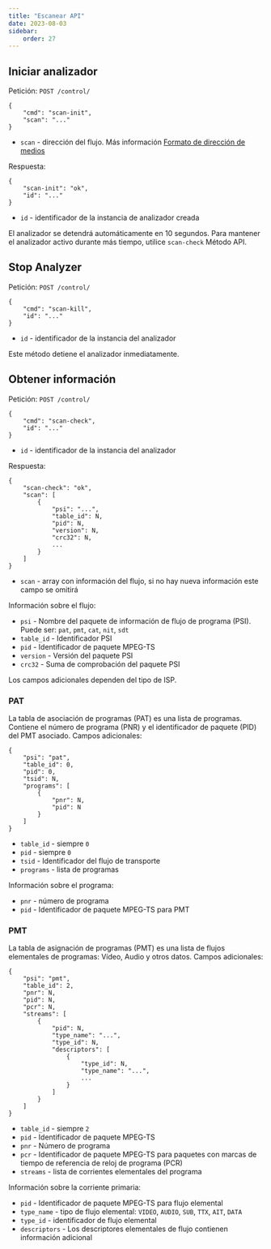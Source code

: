 ```yaml
---
title: "Escanear API"
date: 2023-08-03
sidebar:
    order: 27
---
```


## Iniciar analizador[](https://help.cesbo.com/astra/admin-guide/api/scan#start-analyzer)

Petición: `POST /control/`

```
{
    "cmd": "scan-init",
    "scan": "..."
}
```

- `scan` - dirección del flujo. Más información [Formato de dirección de medios](https://help.cesbo.com/astra/receiving/general/address-format)

Respuesta:

```
{
    "scan-init": "ok",
    "id": "..."
}
```

- `id` - identificador de la instancia de analizador creada

El analizador se detendrá automáticamente en 10 segundos. Para mantener el analizador activo durante más tiempo, utilice `scan-check` Método API.

## Stop Analyzer[](https://help.cesbo.com/astra/admin-guide/api/scan#stop-analyzer)

Petición: `POST /control/`

```
{
    "cmd": "scan-kill",
    "id": "..."
}
```

- `id` - identificador de la instancia del analizador

Este método detiene el analizador inmediatamente.

## Obtener información[](https://help.cesbo.com/astra/admin-guide/api/scan#get-information)

Petición: `POST /control/`

```
{
    "cmd": "scan-check",
    "id": "..."
}
```

- `id` - identificador de la instancia del analizador

Respuesta:

```
{
    "scan-check": "ok",
    "scan": [
        {
            "psi": "...",
            "table_id": N,
            "pid": N,
            "version": N,
            "crc32": N,
            ...
        }
    ]
}
```

- `scan` - array con información del flujo, si no hay nueva información este campo se omitirá

Información sobre el flujo:

- `psi` - Nombre del paquete de información de flujo de programa (PSI). Puede ser: `pat`, `pmt`, `cat`, `nit`, `sdt`
- `table_id` - Identificador PSI
- `pid` - Identificador de paquete MPEG-TS
- `version` - Versión del paquete PSI
- `crc32` - Suma de comprobación del paquete PSI

Los campos adicionales dependen del tipo de ISP.

### PAT

La tabla de asociación de programas (PAT) es una lista de programas. Contiene el número de programa (PNR) y el identificador de paquete (PID) del PMT asociado. Campos adicionales:

```
{
    "psi": "pat",
    "table_id": 0,
    "pid": 0,
    "tsid": N,
    "programs": [
        {
            "pnr": N,
            "pid": N
        }
    ]
}
```

- `table_id` - siempre `0`
- `pid` - siempre `0`
- `tsid` - Identificador del flujo de transporte
- `programs` - lista de programas

Información sobre el programa:

- `pnr` - número de programa
- `pid` - Identificador de paquete MPEG-TS para PMT

### PMT

La tabla de asignación de programas (PMT) es una lista de flujos elementales de programas: Vídeo, Audio y otros datos. Campos adicionales:

```
{
    "psi": "pmt",
    "table_id": 2,
    "pnr": N,
    "pid": N,
    "pcr": N,
    "streams": [
        {
            "pid": N,
            "type_name": "...",
            "type_id": N,
            "descriptors": [
                {
                    "type_id": N,
                    "type_name": "...",
                    ...
                }
            ]
        }
    ]
}
```

- `table_id` - siempre `2`
- `pid` - Identificador de paquete MPEG-TS
- `pnr` - Número de programa
- `pcr` - Identificador de paquete MPEG-TS para paquetes con marcas de tiempo de referencia de reloj de programa (PCR)
- `streams` - lista de corrientes elementales del programa

Información sobre la corriente primaria:

- `pid` - Identificador de paquete MPEG-TS para flujo elemental
- `type_name` - tipo de flujo elemental: `VIDEO`, `AUDIO`, `SUB`, `TTX`, `AIT`, `DATA`
- `type_id` - identificador de flujo elemental
- `descriptors` - Los descriptores elementales de flujo contienen información adicional
